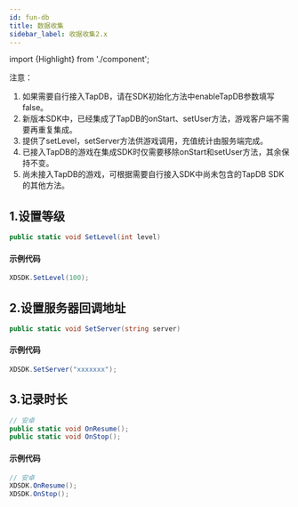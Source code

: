 ```yaml
---
id: fun-db
title: 数据收集
sidebar_label: 收据收集2.x
---
```


import {Highlight} from './component';


<Highlight color='#f00'>注意：</Highlight>  

1. 如果需要自行接入TapDB，请在SDK初始化方法中enableTapDB参数填写false。
2. 新版本SDK中，已经集成了TapDB的onStart、setUser方法，游戏客户端不需要再重复集成。  
3. 提供了setLevel，setServer方法供游戏调用，充值统计由服务端完成。  
4. 已接入TapDB的游戏在集成SDK时仅需要移除onStart和setUser方法，其余保持不变。  
5. 尚未接入TapDB的游戏，可根据需要自行接入SDK中尚未包含的TapDB SDK的其他方法。  


## 1.设置等级

```cs
public static void SetLevel(int level)
```

#### 示例代码

```cs
XDSDK.SetLevel(100);
```
## 2.设置服务器回调地址
```cs
public static void SetServer(string server)

```

#### 示例代码

```cs
XDSDK.SetServer("xxxxxxx");
```

## 3.记录时长

```cs
// 安卓
public static void OnResume();
public static void OnStop();
```


#### 示例代码

```cs
// 安卓
XDSDK.OnResume();
XDSDK.OnStop();
```
